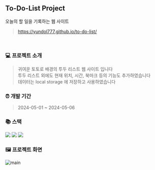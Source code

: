 ## To-Do-List Project

오늘의 할 일을 기록하는 웹 사이트 <br/>
><https://yundol777.github.io/to-do-list/>

<br/>

### 💻 프로젝트 소개

>귀여운 토토로 배경의 투두 리스트 웹 사이트 입니다 <br/>
>투두 리스트 외에도 현재 위치, 시간, 북마크 등의 기능도 추가하였습니다 <br/>
>데이터는 local storage 에 저장하고 사용하였습니다

### ⏰ 개발 기간

> 2024-05-01 ~ 2024-05-06

### 📚 스택

<div>
  <img src="https://img.shields.io/badge/html5-E34F26?style=for-the-badge&logo=html5&logoColor=white">
  <img src="https://img.shields.io/badge/css-1572B6?style=for-the-badge&logo=css3&logoColor=white">
  <img src="https://img.shields.io/badge/javascript-F7DF1E?style=for-the-badge&logo=javascript&logoColor=black">
</div>

### 🖼️ 프로젝트 화면

![main](https://github.com/yundol777/my-hobby-web/assets/133326746/5a9f9cec-c62d-4e21-ab1b-e8f5a7e49d4c)
